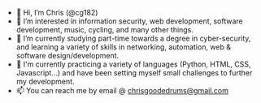 - 👋 Hi, I’m Chris  (@cg182)
- 👀 I’m interested in information security, web development, software development, music, cycling, and many other things.
- 🌱 I’m currently studying part-time towards a degree in cyber-security, and learning a variety of skills in networking, automation, web & software design/development.
- 📖 I'm currently practicing a variety of languages (Python, HTML, CSS, Javascript...) and have been setting myself small challenges to further my development.
- 📫 You can reach me by email @ chrisgoodedrums@gmail.com
